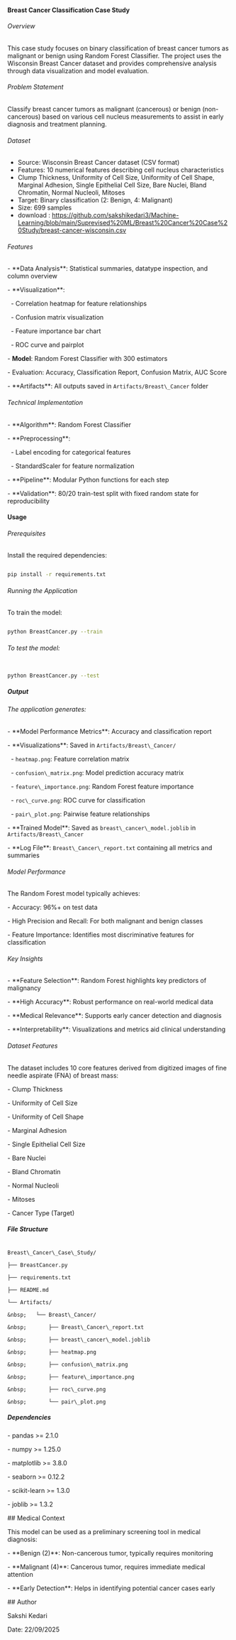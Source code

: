 #### Breast Cancer Classification Case Study

#### 

###### Overview



This case study focuses on binary classification of breast cancer tumors as malignant or benign using Random Forest Classifier. The project uses the Wisconsin Breast Cancer dataset and provides comprehensive analysis through data visualization and model evaluation.



###### Problem Statement



Classify breast cancer tumors as malignant (cancerous) or benign (non-cancerous) based on various cell nucleus measurements to assist in early diagnosis and treatment planning.



###### Dataset



* Source: Wisconsin Breast Cancer dataset (CSV format)
* Features: 10 numerical features describing cell nucleus characteristics
* Clump Thickness, Uniformity of Cell Size, Uniformity of Cell Shape, Marginal Adhesion, Single Epithelial Cell Size, Bare Nuclei, Bland Chromatin, Normal Nucleoli, Mitoses
* Target: Binary classification (2: Benign, 4: Malignant)
* Size: 699 samples
* download : https://github.com/sakshikedari3/Machine-Learning/blob/main/Suprevised%20ML/Breast%20Cancer%20Case%20Study/breast-cancer-wisconsin.csv



###### Features



\- \*\*Data Analysis\*\*: Statistical summaries, datatype inspection, and column overview

\- \*\*Visualization\*\*:

&nbsp; - Correlation heatmap for feature relationships

&nbsp; - Confusion matrix visualization

&nbsp; - Feature importance bar chart

&nbsp; - ROC curve and pairplot

\- **Model**: Random Forest Classifier with 300 estimators

\- Evaluation: Accuracy, Classification Report, Confusion Matrix, AUC Score

\- \*\*Artifacts\*\*: All outputs saved in `Artifacts/Breast\_Cancer` folder



###### Technical Implementation



\- \*\*Algorithm\*\*: Random Forest Classifier

\- \*\*Preprocessing\*\*:

&nbsp; - Label encoding for categorical features

&nbsp; - StandardScaler for feature normalization

\- \*\*Pipeline\*\*: Modular Python functions for each step

\- \*\*Validation\*\*: 80/20 train-test split with fixed random state for reproducibility



#### Usage



###### Prerequisites



Install the required dependencies:



```bash

pip install -r requirements.txt

```



###### Running the Application



To train the model:



```bash

python BreastCancer.py --train

```



###### To test the model:



```bash

python BreastCancer.py --test

```



##### Output



###### The application generates:



\- \*\*Model Performance Metrics\*\*: Accuracy and classification report

\- \*\*Visualizations\*\*: Saved in `Artifacts/Breast\_Cancer/`

&nbsp; - `heatmap.png`: Feature correlation matrix

&nbsp; - `confusion\_matrix.png`: Model prediction accuracy matrix

&nbsp; - `feature\_importance.png`: Random Forest feature importance

&nbsp; - `roc\_curve.png`: ROC curve for classification

&nbsp; - `pair\_plot.png`: Pairwise feature relationships

\- \*\*Trained Model\*\*: Saved as `breast\_cancer\_model.joblib` in `Artifacts/Breast\_Cancer`

\- \*\*Log File\*\*: `Breast\_Cancer\_report.txt` containing all metrics and summaries



###### Model Performance



The Random Forest model typically achieves:



\- Accuracy: 96%+ on test data

\- High Precision and Recall: For both malignant and benign classes

\- Feature Importance: Identifies most discriminative features for classification



###### Key Insights



\- \*\*Feature Selection\*\*: Random Forest highlights key predictors of malignancy

\- \*\*High Accuracy\*\*: Robust performance on real-world medical data

\- \*\*Medical Relevance\*\*: Supports early cancer detection and diagnosis

\- \*\*Interpretability\*\*: Visualizations and metrics aid clinical understanding



###### Dataset Features



The dataset includes 10 core features derived from digitized images of fine needle aspirate (FNA) of breast mass:



\- Clump Thickness

\- Uniformity of Cell Size

\- Uniformity of Cell Shape

\- Marginal Adhesion

\- Single Epithelial Cell Size

\- Bare Nuclei

\- Bland Chromatin

\- Normal Nucleoli

\- Mitoses

\- Cancer Type (Target)



##### File Structure



```

Breast\_Cancer\_Case\_Study/

├── BreastCancer.py

├── requirements.txt

├── README.md

└── Artifacts/

&nbsp;   └── Breast\_Cancer/

&nbsp;       ├── Breast\_Cancer\_report.txt

&nbsp;       ├── breast\_cancer\_model.joblib

&nbsp;       ├── heatmap.png

&nbsp;       ├── confusion\_matrix.png

&nbsp;       ├── feature\_importance.png

&nbsp;       ├── roc\_curve.png

&nbsp;       └── pair\_plot.png

```



##### Dependencies



\- pandas >= 2.1.0  

\- numpy >= 1.25.0  

\- matplotlib >= 3.8.0  

\- seaborn >= 0.12.2  

\- scikit-learn >= 1.3.0  

\- joblib >= 1.3.2  



\## Medical Context



This model can be used as a preliminary screening tool in medical diagnosis:



\- \*\*Benign (2)\*\*: Non-cancerous tumor, typically requires monitoring  

\- \*\*Malignant (4)\*\*: Cancerous tumor, requires immediate medical attention  

\- \*\*Early Detection\*\*: Helps in identifying potential cancer cases early



\## Author



Sakshi Kedari  

Date: 22/09/2025



